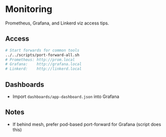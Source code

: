 # Monitoring

Prometheus, Grafana, and Linkerd viz access tips.

## Access
```bash
# Start forwards for common tools
../../scripts/port-forward-all.sh
# Prometheus: http://prom.local
# Grafana:    http://grafana.local
# Linkerd:    http://linkerd.local
```

## Dashboards
- Import `dashboards/app-dashboard.json` into Grafana

## Notes
- If behind mesh, prefer pod-based port-forward for Grafana (script does this)
